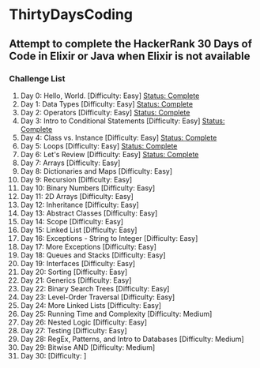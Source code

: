 # ThirtyDaysCoding


## Attempt to complete the HackerRank 30 Days of Code in Elixir or Java when Elixir is not available

### Challenge List

1. Day 0: Hello, World. [Difficulty: Easy] [Status: Complete](https://www.hackerrank.com/challenges/30-hello-world/submissions/code/205344677)
2. Day 1: Data Types [Difficulty: Easy] [Status: Complete](https://www.hackerrank.com/challenges/30-data-types/submissions/code/205409658)
3. Day 2: Operators [Difficulty: Easy] [Status: Complete](https://www.hackerrank.com/challenges/30-operators/submissions/code/205603355)
4. Day 3: Intro to Conditional Statements [Difficulty: Easy] [Status: Complete](https://www.hackerrank.com/challenges/30-conditional-statements/submissions/code/205811591) 
5. Day 4: Class vs. Instance [Difficulty: Easy] [Status: Complete](https://www.hackerrank.com/challenges/30-class-vs-instance/submissions/code/205920075) 
6. Day 5: Loops [Difficulty: Easy] [Status: Complete](https://www.hackerrank.com/challenges/30-loops/submissions/code/206063587) 
7. Day 6: Let's Review [Difficulty: Easy] [Status: Complete](https://www.hackerrank.com/challenges/30-review-loop/submissions/code/206466085)
8. Day 7: Arrays [Difficulty: Easy]
9. Day 8: Dictionaries and Maps [Difficulty: Easy]
10. Day 9: Recursion [Difficulty: Easy]
11. Day 10: Binary Numbers [Difficulty: Easy]
12. Day 11: 2D Arrays [Difficulty: Easy]
13. Day 12: Inheritance [Difficulty: Easy]
14. Day 13: Abstract Classes [Difficulty: Easy]
15. Day 14: Scope [Difficulty: Easy]
16. Day 15: Linked List [Difficulty: Easy]
17. Day 16: Exceptions - String to Integer [Difficulty: Easy]
18. Day 17: More Exceptions [Difficulty: Easy]
19. Day 18: Queues and Stacks [Difficulty: Easy]
20. Day 19: Interfaces [Difficulty: Easy]
21. Day 20: Sorting [Difficulty: Easy]
22. Day 21: Generics [Difficulty: Easy]
23. Day 22: Binary Search Trees [Difficulty: Easy]
24. Day 23: Level-Order Traversal [Difficulty: Easy]
25. Day 24: More Linked Lists [Difficulty: Easy]
26. Day 25: Running Time and Complexity [Difficulty: Medium]
27. Day 26: Nested Logic [Difficulty: Easy]
28. Day 27: Testing [Difficulty: Easy]
29. Day 28: RegEx, Patterns, and Intro to Databases [Difficulty: Medium]
30. Day 29: Bitwise AND [Difficulty: Medium]
31. Day 30:  [Difficulty: ]